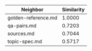 | Neighbor | Similarity |
|----------|------------|
| golden-reference.md | 1.0000 |
| qa-pairs.md | 0.7203 |
| sources.md | 0.7044 |
| topic-spec.md | 0.5717 |
